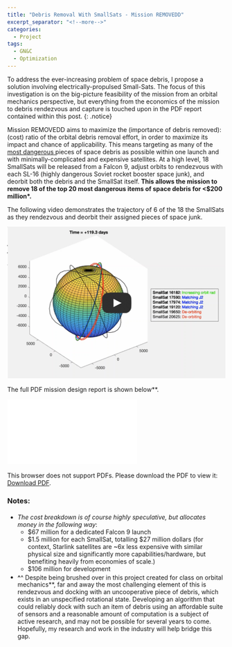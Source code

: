 ```yaml
---
title: "Debris Removal With SmallSats - Mission REMOVEDD"
excerpt_separator: "<!--more-->"
categories:
  - Project
tags:
  - GN&C
  - Optimization
---
```


To address the ever-increasing problem of space debris, I propose a solution involving electrically-propulsed Small-Sats. The focus of this investigation is on the big-picture feasibility of the mission from an orbital mechanics perspective, but everything from the economics of the mission to debris rendezvous and capture is touched upon in the PDF report contained within this post.
{: .notice}

Mission REMOVEDD aims to maximize the (importance of debris removed):(cost) ratio of the orbital debris removal effort, in order to maximize its impact and chance of applicability. This means targeting as many of the [most dangerous ](https://www.forbes.com/sites/jonathanocallaghan/2020/09/10/experts-reveal-the-50-most-dangerous-pieces-of-space-junk-orbiting-earth-right-now/?sh=1121a7cb7c21) pieces of space debris as possible within one launch and with minimally-complicated and expensive satellites. At a high level, 18 SmallSats will be released from a Falcon 9, adjust orbits to rendezvous with each SL-16 (highly dangerous Soviet rocket booster space junk), and deorbit both the debris and the SmallSat itself. **This allows the mission to remove 18 of the top 20 most dangerous items of space debris for <$200 million<super>*</super>.**

The following video demonstrates the trajectory of 6 of the 18 the SmallSats as they rendezvous and deorbit their assigned pieces of space junk.

[![mission_video](/assets/REMOVEDD/REMOVEDD_thumbnail.png)](https://youtu.be/enpShbRliNY)

The full PDF mission design report is shown below<super>**</super>.

<object data="/assets/REMOVEDD/Mission_REMOVEDD.pdf" type="application/pdf" width="700px" height="700px">
    <embed src="/assets/REMOVEDD/Mission_REMOVEDD.pdf">
        <p>This browser does not support PDFs. Please download the PDF to view it: <a href="/assets/REMOVEDD/Mission_REMOVEDD.pdf">Download PDF</a>.</p>
    </embed>
</object>

### Notes:

* <sup>*</sup>The cost breakdown is of course highly speculative, but allocates money in the following way<super>*</super>:
  * $67 million for a dedicated Falcon 9 launch
  * $1.5 million for each SmallSat, totalling $27 million dollars (for context, Starlink satellites are ~6x less expensive with similar physical size and significantly more capabilities/hardware, but benefiting heavily from economies of scale.)
  * $106 million for development
* <sup>**</sup> ^**^ Despite being brushed over in this project created for class on orbital mechanics<super>**</super>, far and away the most challenging element of this is rendezvous and docking with an uncooperative piece of debris, which exists in an unspecified rotational state. Developing an algorithm that could reliably dock with such an item of debris using an affordable suite of sensors and a reasonable amount of computation is a subject of active research, and may not be possible for several years to come. Hopefully, my research and work in the industry will help bridge this gap.